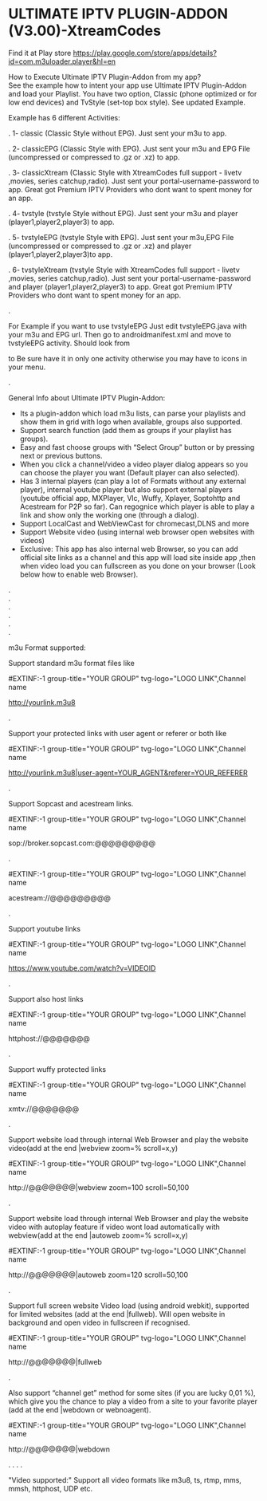 # ULTIMATE IPTV PLUGIN-ADDON (V3.00)-XtreamCodes

Find it at Play store
https://play.google.com/store/apps/details?id=com.m3uloader.player&hl=en

How to Execute Ultimate IPTV Plugin-Addon from my app?    
    See the example how to intent your app use Ultimate IPTV Plugin-Addon and load your Playlist. You have two option, Classic (phone optimized or for low end devices) and TvStyle (set-top box style). See updated Example. 
    

Example has 6 different Activities:

.
    1- classic (Classic Style without EPG). Just sent your m3u to app.
    
.
    2- classicEPG (Classic Style with EPG). Just sent your m3u and EPG File (uncompressed or compressed to .gz or .xz) to app. 
    
.
    3- classicXtream (Classic Style with XtreamCodes full support - livetv ,movies, series catchup,radio). Just sent your portal-username-password to app. Great got Premium IPTV Providers who dont want to spent money for an app.
    
.
    4- tvstyle (tvstyle Style without EPG). Just sent your m3u and player (player1,player2,player3) to app.
    
.
    5- tvstyleEPG (tvstyle Style with EPG). Just sent your m3u,EPG File (uncompressed or compressed to .gz or .xz) and player (player1,player2,player3)to app. 
    
    
.
    6- tvstyleXtream (tvstyle Style with XtreamCodes full support - livetv ,movies, series catchup,radio). Just sent your portal-username-password  and player (player1,player2,player3) to app. Great got Premium IPTV Providers who dont want to spent money for an app.
    
.

For Example if you want to use tvstyleEPG Just edit tvstyleEPG.java with your m3u and EPG url. Then go to androidmanifest.xml and move 
                <category android:name="android.intent.category.LAUNCHER" />
                <category android:name="android.intent.category.LEANBACK_LAUNCHER" />
to tvstyleEPG activity. Should look from
       <activity
                android:name=".tvstyleEPG"
                android:label="@string/app_name" >
            <intent-filter>
             <action android:name="android.intent.action.MAIN" />
           </intent-filter>
       </activity>
        
to
       <activity
                android:name=".tvstyleEPG"
                android:label="@string/app_name" >
            <intent-filter>
             <action android:name="android.intent.action.MAIN" />
              <category android:name="android.intent.category.LAUNCHER" />
              <category android:name="android.intent.category.LEANBACK_LAUNCHER" />
            </intent-filter>
        </activity>
Be sure have it in only one activity otherwise you may have to icons in your menu.

.



General Info about Ultimate IPTV Plugin-Addon:    
- Its a plugin-addon which load m3u lists, can parse your playlists and show them in grid with logo when available, groups also supported.
- Support search function (add them as groups if your playlist has groups).
- Easy and fast choose groups with “Select Group” button or by pressing next or previous buttons.
- When you click a channel/video a video player dialog appears so you can choose the player you want (Default player can also selected).
- Has 3 internal players (can play a lot of Formats without any external player), internal youtube player but also support external players (youtube official app, MXPlayer, Vlc, Wuffy, Xplayer, Soptohttp and Acestream for P2P so far). Can regognice which player is able to play a link and show only the working one (through a dialog).
- Support LocalCast and WebViewCast for chromecast,DLNS and more
- Support Website video (using internal web browser open websites with videos)
- Exclusive: This app has also internal web Browser, so you can add official site links as a channel and this app will load site inside app ,then when video load you can fullscreen as you done on your browser (Look below how to enable web Browser).

   
.   
.   
.   
.   
.   
.   
   
m3u Format supported:

Support standard m3u format files like

#EXTINF:-1 group-title="YOUR GROUP" tvg-logo="LOGO LINK",Channel name

http://yourlink.m3u8

.

Support your protected links with user agent or referer or both like

#EXTINF:-1 group-title="YOUR GROUP" tvg-logo="LOGO LINK",Channel name

http://yourlink.m3u8|user-agent=YOUR_AGENT&referer=YOUR_REFERER

.

Support Sopcast and acestream links.

#EXTINF:-1 group-title="YOUR GROUP" tvg-logo="LOGO LINK",Channel name

sop://broker.sopcast.com:@@@@@@@@@

.


#EXTINF:-1 group-title="YOUR GROUP" tvg-logo="LOGO LINK",Channel name

acestream://@@@@@@@@@

.

Support youtube links

#EXTINF:-1 group-title="YOUR GROUP" tvg-logo="LOGO LINK",Channel name

https://www.youtube.com/watch?v=VIDEOID

.

Support also host links

#EXTINF:-1 group-title="YOUR GROUP" tvg-logo="LOGO LINK",Channel name

httphost://@@@@@@@

.

Support wuffy protected links

#EXTINF:-1 group-title="YOUR GROUP" tvg-logo="LOGO LINK",Channel name

xmtv://@@@@@@@

.

Support website load through internal Web Browser and play the website video(add at the end |webview zoom=% scroll=x,y)

#EXTINF:-1 group-title="YOUR GROUP" tvg-logo="LOGO LINK",Channel name

http://@@@@@@@|webview zoom=100 scroll=50,100

.

Support website load through internal Web Browser and play the website video with autoplay feature if video wont load automatically with webview(add at the end |autoweb zoom=% scroll=x,y)

#EXTINF:-1 group-title="YOUR GROUP" tvg-logo="LOGO LINK",Channel name

http://@@@@@@@|autoweb zoom=120 scroll=50,100

.

Support full screen website Video load (using android webkit), supported for limited websites (add at the end |fullweb). Will open website in background and open video in fullscreen if recognised.

#EXTINF:-1 group-title="YOUR GROUP" tvg-logo="LOGO LINK",Channel name

http://@@@@@@@|fullweb

.

Also support “channel get” method for some sites (if you are lucky 0,01 %), which give you the chance to play a video from a site to your favorite player (add at the end |webdown or webnoagent).

#EXTINF:-1 group-title="YOUR GROUP" tvg-logo="LOGO LINK",Channel name

http://@@@@@@@|webdown

.
.
.
.

"Video supported:"
Support all video formats like m3u8, ts, rtmp, mms, mmsh, httphost, UDP etc.
           
          
  
            
